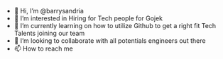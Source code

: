 - 👋 Hi, I’m @barrysandria
- 👀 I’m interested in Hiring for Tech people for Gojek
- 🌱 I’m currently learning on how to utilize Github to get a right fit Tech Talents joining our team
- 💞️ I’m looking to collaborate with all potentials engineers out there
- 📫 How to reach me 

<!---
barrysandria/barrysandria is a ✨ special ✨ repository because its `README.md` (this file) appears on your GitHub profile.
You can click the Preview link to take a look at your changes.
--->
